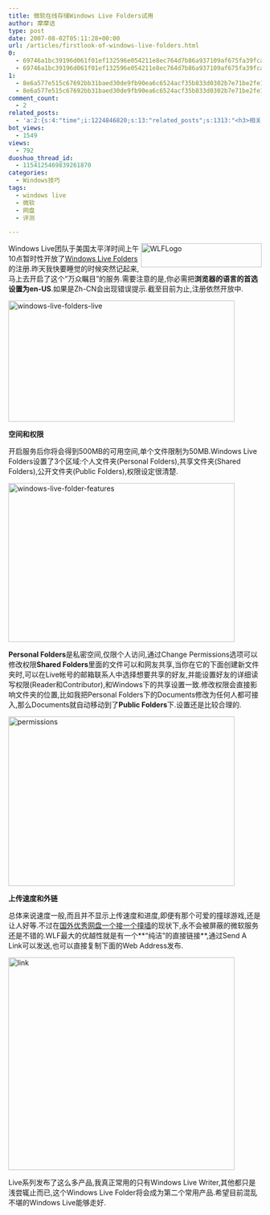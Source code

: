 ```yaml
---
title: 微软在线存储Windows Live Folders试用
author: 摩摩诘
type: post
date: 2007-08-02T05:11:28+00:00
url: /articles/firstlook-of-windows-live-folders.html
0:
  - 69746a1bc39196d061f01ef132596e054211e8ec764d7b86a937109af675fa39fca0265e5c37d77b5dad599366b05dc0
  - 69746a1bc39196d061f01ef132596e054211e8ec764d7b86a937109af675fa39fca0265e5c37d77b5dad599366b05dc0
1:
  - 8e6a577e515c67692bb31baed30de9fb90ea6c6524acf35b833d0302b7e71be2fe17c95efafc5b77812b77c80fc16507
  - 8e6a577e515c67692bb31baed30de9fb90ea6c6524acf35b833d0302b7e71be2fe17c95efafc5b77812b77c80fc16507
comment_count:
  - 2
related_posts:
  - 'a:2:{s:4:"time";i:1224846820;s:13:"related_posts";s:1313:"<h3>相关日志</h3><ul class="related_post"><li><a href="http://www.digglife.cn/articles/live-search-webmaster-portal.html" title="微软的网站管理工具Live Search Webmaster Portal试用">微软的网站管理工具Live Search Webmaster Portal试用</a></li><li><a href="http://www.digglife.cn/articles/windows-live-photo-gallery-vs-picasa.html" title="Windows Live照片库 PK Google Picasa">Windows Live照片库 PK Google Picasa</a></li><li><a href="http://www.digglife.cn/articles/windows-live-suite-indivisual-installers.html" title="Windows Live Suite Beta所有程序的独立安装包下载">Windows Live Suite Beta所有程序的独立安装包下载</a></li><li><a href="http://www.digglife.cn/articles/livestation-technical-trial.html" title="微软网络电视软件LiveStation尝鲜">微软网络电视软件LiveStation尝鲜</a></li><li><a href="http://www.digglife.cn/articles/microsoft-live-listas.html" title="Listas:微软的在线笔记本">Listas:微软的在线笔记本</a></li><li><a href="http://www.digglife.cn/articles/long-time-to-see.html" title="摩摩诘归来&#8230;">摩摩诘归来&#8230;</a></li><li><a href="http://www.digglife.cn/articles/backup-windows-live-writer.html" title="如何全面备份Windows Live Writer">如何全面备份Windows Live Writer</a></li></ul>";}'
bot_views:
  - 1549
views:
  - 792
duoshuo_thread_id:
  - 1154125469839261870
categories:
  - Windows技巧
tags:
  - windows live
  - 微软
  - 网盘
  - 评测

---
```

<a href="https://www.digglife.net/wp-content/uploads/3/379/2007/08/wlflogo.png" atomicselection="true"><img src="https://www.digglife.net/wp-content/uploads/3/379/2007/08/wlflogo-thumb.png" alt="WLFLogo" align="right" height="48" width="240" /></a> Windows Live团队于美国太平洋时间上午10点暂时性开放了<a href="http://folders.live.com/" target="_blank">Windows Live Folders</a>的注册.昨天我快要睡觉的时候突然记起来,马上去开启了这个&#8221;万众瞩目&#8221;的服务.需要注意的是,你必需把**浏览器的语言的首选设置为en-US**.如果是Zh-CN会出现错误提示.截至目前为止,注册依然开放中.

<a href="https://www.digglife.net/wp-content/uploads/3/379/2007/08/windows-live-folders-live.png" atomicselection="true"><img src="https://www.digglife.net/wp-content/uploads/3/379/2007/08/windows-live-folders-live-thumb.png" alt="windows-live-folders-live" height="241" width="450" /></a>

<!--more-->

**空间和权限**

开启服务后你将会得到500MB的可用空间,单个文件限制为50MB.Windows Live Folders设置了3个区域:个人文件夹(Personal Folders),共享文件夹(Shared Folders),公开文件夹(Public Folders),权限设定很清楚.

<a href="https://www.digglife.net/wp-content/uploads/3/379/2007/08/windows-live-folder-features.png" atomicselection="true"><img src="https://www.digglife.net/wp-content/uploads/3/379/2007/08/windows-live-folder-features-thumb.png" alt="windows-live-folder-features" height="316" width="450" /></a>

**Personal Folders**是私密空间,仅限个人访问,通过Change Permissions选项可以修改权限**Shared Folders**里面的文件可以和网友共享,当你在它的下面创建新文件夹时,可以在Live帐号的邮箱联系人中选择想要共享的好友,并能设置好友的详细读写权限(Reader和Contributor),和Windows下的共享设置一致.修改权限会直接影响文件夹的位置,比如我把Personal Folders下的Documents修改为任何人都可接入,那么Documents就自动移动到了**Public Folders**下.设置还是比较合理的.

<a href="https://www.digglife.net/wp-content/uploads/3/379/2007/08/permissions.png" atomicselection="true"><img src="https://www.digglife.net/wp-content/uploads/3/379/2007/08/permissions-thumb.png" alt="permissions" height="337" width="450" /></a>

**上传速度和外链**

总体来说速度一般,而且并不显示上传速度和进度,即便有那个可爱的撞球游戏,还是让人好等.不过在<a href="http://www.kenengba.com/post/200.html" target="_blank">国外优秀网盘一个接一个撞墙</a>的现状下,永不会被屏蔽的微软服务还是不错的.WLF最大的优越性就是有一个**&#8220;纯洁&#8221;的直接链接**,通过Send A Link可以发送,也可以直接复制下面的Web Address发布.

<a href="https://www.digglife.net/wp-content/uploads/3/379/2007/08/link.png" atomicselection="true"><img src="https://www.digglife.net/wp-content/uploads/3/379/2007/08/link-thumb.png" alt="link" height="423" width="450" /></a>

Live系列发布了这么多产品,我真正常用的只有Windows Live Writer,其他都只是浅尝辄止而已,这个Windows Live Folder将会成为第二个常用产品.希望目前混乱不堪的Windows Live能够走好.
